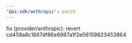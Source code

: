 ```yaml
---
'@ai-sdk/anthropic': patch
---
```


fix (provider/anthropic): revert cd458a8c1667df86e6987a1f2e06159823453864
